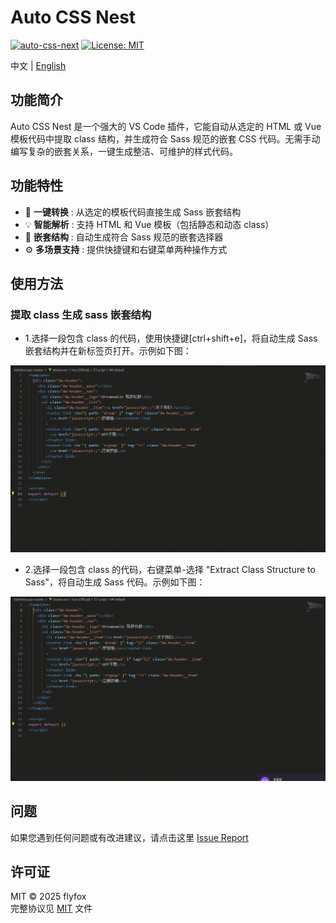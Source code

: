 # Auto CSS Nest

[![auto-css-next](https://img.shields.io/badge/version-v0.0.1-blue.svg)](https://github.com/z-ti/auto-css-nest)
[![License: MIT](https://img.shields.io/badge/license-MIT-green.svg)](https://github.com/z-ti/auto-css-nest/blob/main/LICENSE)

中文 | [English](./README.en.md)

## 功能简介

Auto CSS Nest 是一个强大的 VS Code 插件，它能自动从选定的 HTML 或 Vue 模板代码中提取 class 结构，并生成符合 Sass 规范的嵌套 CSS 代码。无需手动编写复杂的嵌套关系，一键生成整洁、可维护的样式代码。

## 功能特性

- 🚀 **一键转换** : 从选定的模板代码直接生成 Sass 嵌套结构
- 💡 **智能解析** : 支持 HTML 和 Vue 模板（包括静态和动态 class）
- 🧩 **嵌套结构** : 自动生成符合 Sass 规范的嵌套选择器
- ⚙️ **多场景支持** : 提供快捷键和右键菜单两种操作方式

## 使用方法

### 提取 class 生成 sass 嵌套结构

- 1.选择一段包含 class 的代码，使用快捷键[ctrl+shift+e]，将自动生成 Sass 嵌套结构并在新标签页打开。示例如下图：

![Shortcut Keys](https://raw.githubusercontent.com/z-ti/auto-css-nest/main/images/screenshot1.gif)

- 2.选择一段包含 class 的代码，右键菜单-选择 "Extract Class Structure to Sass"，将自动生成 Sass 代码。示例如下图：

![Right Click Menu](https://raw.githubusercontent.com/z-ti/auto-css-nest/main/images/screenshot2.gif)

## 问题

如果您遇到任何问题或有改进建议，请点击这里 [Issue Report](https://github.com/z-ti/auto-css-nest/issues)

## 许可证

MIT © 2025 flyfox  
完整协议见 [MIT](https://github.com/z-ti/auto-css-nest/blob/main/LICENSE) 文件
